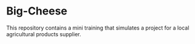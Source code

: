 # Big-Cheese
This repository contains a mini training that simulates a project for a local agricultural products supplier.
